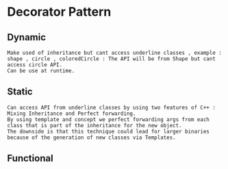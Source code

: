 # Decorator Pattern

## Dynamic

	Make used of inheritance but cant access underline classes , example : shape , circle , coloredCircle : The API will be from Shape but cant access circle API.
	Can be use at runtime.
   
## Static
	
	Can access API from underline classes by using two features of C++ : Mixing Inheritance and Perfect forwarding.
	By using template and concept we perfect forwarding args from each class that is part of the inheritance for the new object.
	The downside is that this technique could lead for larger binaries because of the generation of new classes via Templates.

## Functional
